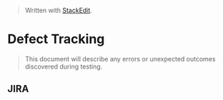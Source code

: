 
> Written with [StackEdit](https://stackedit.io/).
# Defect Tracking
> This document will describe any errors or unexpected outcomes discovered during testing. 
## JIRA

<!--stackedit_data:
eyJoaXN0b3J5IjpbMTQyODU0MTQzMiw3MzA5OTgxMTZdfQ==
-->